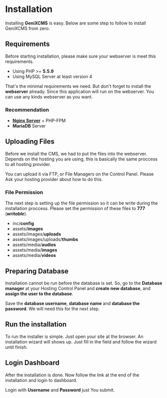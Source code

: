 # Installation
Installing **GeniXCMS** is easy. Below are some step to follow to install GeniXCMS from zero.

## Requirements

Before starting installation, please make sure your webserver is meet this requirements.

* Using PHP >= **5.5.9**
* Using MySQL Server at least version 4

That's the minimal requirements we need. But don't forget to install the **webserver** already. Since this application will run on the webserver. You can use any kinds webserver as you want. 

### Recommendation

* [**Nginx Server**](http://www.nginx.org) + PHP-FPM
* **MariaDB** Server


## Uploading Files

Before we install the CMS, we had to put the files into the webserver. Depends on the hosting you are using, this is basically the same proccess to all hosting provider.

You can upload it via FTP, or File Managers on the Control Panel. Please Ask your hosting provider about how to do this. 

### File Permission
The next step is setting up the file permission so it can be write during the installation proccess. Please set the permission of these files to **777** (***writable***).

- inc/**config**
- assets/**images**
- assets/images/**uploads**
- assets/images/uploads/**thumbs**
- assets/media/**audios**
- assets/media/**images**
- assets/media/**videos**



## Preparing Database
Installation cannot be run before the database is set. So, go to the **Database manager** at your Hosting Control Panel and **create new database**, and **assign the user to the database**. 

Save the **database username**, **database name** and **database the password**. We will need this for the next step.

## Run the installation
To run the installer is simple. Just open your site at the browser. An installation wizard will shows up. Just fill in the field and follow the wizard until finish. 


## Login Dashboard

After the installation is done. Now follow the link at the end of the installation and login to dashboard.

Login with **Username** and **Password** just You submit.